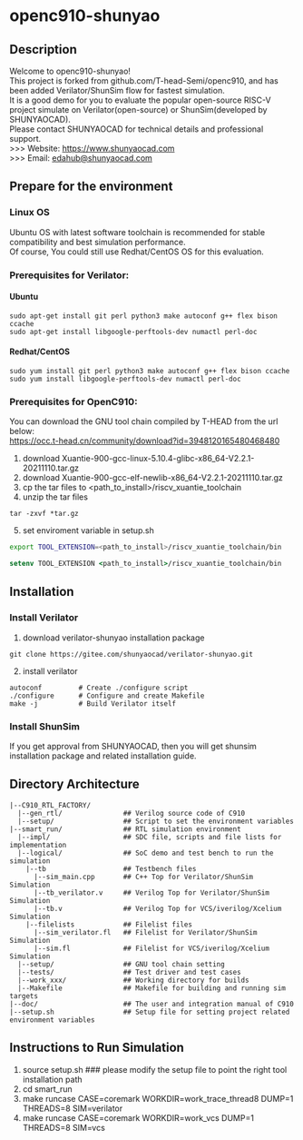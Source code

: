 # openc910-shunyao

## Description
Welcome to openc910-shunyao! \
This project is forked from github.com/T-head-Semi/openc910, and has been added Verilator/ShunSim flow for fastest simulation. \
It is a good demo for you to evaluate the popular open-source RISC-V project simulate on Verilator(open-source) or ShunSim(developed by SHUNYAOCAD). \
Please contact SHUNYAOCAD for technical details and professional support. \
    >>> Website:    https://www.shunyaocad.com \
    >>> Email:      edahub@shunyaocad.com

## Prepare for the environment

### Linux OS
Ubuntu OS with latest software toolchain is recommended for stable compatibility and best simulation performance. \
Of course, You could still use Redhat/CentOS OS for this evaluation.

### Prerequisites for Verilator:
#### Ubuntu
```
sudo apt-get install git perl python3 make autoconf g++ flex bison ccache
sudo apt-get install libgoogle-perftools-dev numactl perl-doc
```
#### Redhat/CentOS
```
sudo yum install git perl python3 make autoconf g++ flex bison ccache
sudo yum install libgoogle-perftools-dev numactl perl-doc
```

### Prerequisites for OpenC910:
You can download the GNU tool chain compiled by T-HEAD from the url below: \
https://occ.t-head.cn/community/download?id=3948120165480468480
1. download Xuantie-900-gcc-linux-5.10.4-glibc-x86_64-V2.2.1-20211110.tar.gz
2. download Xuantie-900-gcc-elf-newlib-x86_64-V2.2.1-20211110.tar.gz
3. cp the tar files to <path_to_install>/riscv_xuantie_toolchain
4. unzip the tar files 
```
tar -zxvf *tar.gz
```
5. set enviroment variable in setup.sh
```bash
export TOOL_EXTENSION=<path_to_install>/riscv_xuantie_toolchain/bin
```
```csh
setenv TOOL_EXTENSION <path_to_install>/riscv_xuantie_toolchain/bin
```
## Installation

### Install Verilator
1. download verilator-shunyao installation package
```
git clone https://gitee.com/shunyaocad/verilator-shunyao.git
```
2. install verilator
```
autoconf         # Create ./configure script
./configure      # Configure and create Makefile
make -j          # Build Verilator itself
```
### Install ShunSim
If you get approval from SHUNYAOCAD, then you will get shunsim installation package and related installation guide.

## Directory Architecture
```
|--C910_RTL_FACTORY/
  |--gen_rtl/               ## Verilog source code of C910
  |--setup/                 ## Script to set the environment variables
|--smart_run/               ## RTL simulation environment
  |--impl/                  ## SDC file, scripts and file lists for implementation
  |--logical/               ## SoC demo and test bench to run the simulation
    |--tb                   ## Testbench files
      |--sim_main.cpp       ## C++ Top for Verilator/ShunSim Simulation
      |--tb_verilator.v     ## Verilog Top for Verilator/ShunSim Simulation
      |--tb.v               ## Verilog Top for VCS/iverilog/Xcelium Simulation
    |--filelists            ## Filelist files
      |--sim_verilator.fl   ## Filelist for Verilator/ShunSim Simulation
      |--sim.fl             ## Filelist for VCS/iverilog/Xcelium Simulation
  |--setup/                 ## GNU tool chain setting
  |--tests/                 ## Test driver and test cases
  |--work_xxx/              ## Working directory for builds
  |--Makefile               ## Makefile for building and running sim targets
|--doc/                     ## The user and integration manual of C910
|--setup.sh                 ## Setup file for setting project related environment variables
```

## Instructions to Run Simulation

1.  source setup.sh          ### please modify the setup file to point the right tool installation path
2.  cd smart_run
3.  make runcase CASE=coremark WORKDIR=work_trace_thread8 DUMP=1 THREADS=8 SIM=verilator
3.  make runcase CASE=coremark WORKDIR=work_vcs DUMP=1 THREADS=8 SIM=vcs

